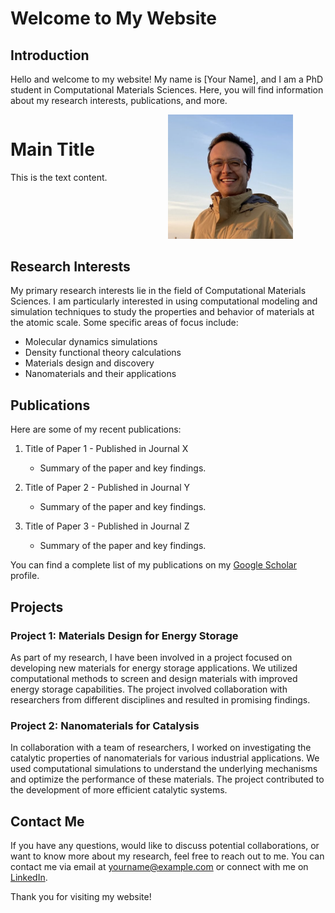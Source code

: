 # Welcome to My Website

## Introduction

Hello and welcome to my website! My name is [Your Name], and I am a PhD student in Computational Materials Sciences. Here, you will find information about my research interests, publications, and more.
<div style="display: flex;">
  <div style="flex: 1;">
    <h1>Main Title</h1>
    <p>This is the text content.</p>
  </div>
  <div style="flex: 1;">
    <img src="Fernando_Fajardo-Rojas.png" alt="Image" width="200">
  </div>
</div>

## Research Interests

My primary research interests lie in the field of Computational Materials Sciences. I am particularly interested in using computational modeling and simulation techniques to study the properties and behavior of materials at the atomic scale. Some specific areas of focus include:

- Molecular dynamics simulations
- Density functional theory calculations
- Materials design and discovery
- Nanomaterials and their applications

## Publications

Here are some of my recent publications:

1. Title of Paper 1 - Published in Journal X
   - Summary of the paper and key findings.

2. Title of Paper 2 - Published in Journal Y
   - Summary of the paper and key findings.

3. Title of Paper 3 - Published in Journal Z
   - Summary of the paper and key findings.

You can find a complete list of my publications on my [Google Scholar](https://scholar.google.com) profile.

## Projects

### Project 1: Materials Design for Energy Storage

As part of my research, I have been involved in a project focused on developing new materials for energy storage applications. We utilized computational methods to screen and design materials with improved energy storage capabilities. The project involved collaboration with researchers from different disciplines and resulted in promising findings.

### Project 2: Nanomaterials for Catalysis

In collaboration with a team of researchers, I worked on investigating the catalytic properties of nanomaterials for various industrial applications. We used computational simulations to understand the underlying mechanisms and optimize the performance of these materials. The project contributed to the development of more efficient catalytic systems.

## Contact Me

If you have any questions, would like to discuss potential collaborations, or want to know more about my research, feel free to reach out to me. You can contact me via email at [yourname@example.com](mailto:yourname@example.com) or connect with me on [LinkedIn](https://www.linkedin.com/in/yourname).

Thank you for visiting my website!
